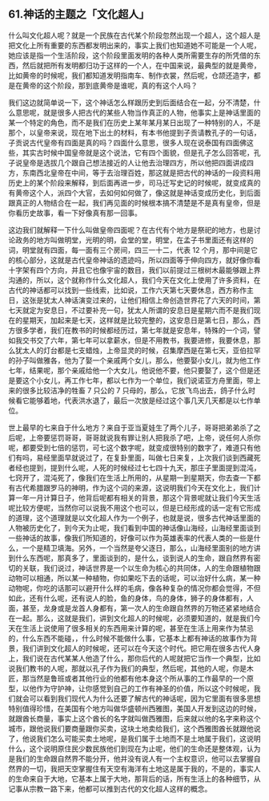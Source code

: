 ## 61.神话的主题之「文化超人」
什么叫文化超人呢？就是一个民族在古代某个阶段忽然出现一个超人，这个超人是把文化上所有重要的东西都发明出来的，事实上我们也知道她不可能是一个人呢，她应该是指一个生活阶段，这个阶段里面发明的各种人类所需要生存的所凭借的东西，然后就把所有发明都归功于这样的一个人，在中国来说，最典型的就是黄帝，比如黄帝的时候呢，我们都知道发明指南车、制作衣裳，然后呢，仓颉还造字，都是在黄帝的这个阶段，那到底黄帝是谁呢，真的有这个人吗？


我们这边就简单说一下，这个神话怎么样跟历史到后面结合在一起，分不清楚，什么意思呢，就是很多人把古代的某些人物当作真正的人物，他事实上是神话里面的某一个特定的角色，而不是我们在历史上某年某月某日出现了一种特别的人，不是那个，以皇帝来说，现在地下出土的材料，有本书他提到子贡请教孔子的一句话，子贡说古代皇帝有四面是真的吗？四面什么意思，很多人现在说泰国有四面佛这些，其实古时候中国皇帝就是这个说法，它有四个面貌，但是孔子怎么回答呢，孔子说皇帝是选拔几个跟自己想法接近的人让他去治理四方，所以他把四面讲成四方，东南西北皇帝在中间，等于去治理百姓，那这就是把古代的神话的一段资料用历史上的某个阶段来解释，到后面再进一步，司马迁写史记的时候呢，就变成真的有黄帝这个人，派四个大官，去如何如何做了，像这就是神话变成历史化，到后面跟真正的人物结合在一起，我们再见面的时候根本搞不清楚是不是真有皇帝，但是你看历史故事，看一下好像真有那一回事。


这边我们就解释一下什么叫做皇帝四面呢？在古代有个地方是祭祀的地方，也是讨论政务的地方叫做明堂，光明的明，会堂的堂，明堂，在孟子书里面还有这样的词，明堂就有四面，每一面有三个房间，四三一十二，代表 12 个月，那中间是它的核心部分，这就是古代皇帝神话的遗迹吗，所以四面等于伸向四方，就好像你看十字架有四个方向，并且它也像宇宙的数目，我们以前提过三根树木最能够跟上界沟通的，所以，这个就称作什么文化超人，我们今天在文化上使用了许多资料，在古代的神话都可以找到一些线索，比如说，工作六天第七天要休息，西方称作主日，这张是犹太人神话演变过来的，让他们相信上帝创造世界花了六天的时间，第七天就定为安息日，不过要补充一句，犹太人所谓的安息日是星期六而不是我们现在的星期天，加起来是七天，这样就是比较完整的，这安息日是第七日，那么，西方很多学者，我们在教书的时候都经历过，第七年就是安息年，特殊的一个词，譬如我交书交了六年，第七年可以拿薪水，但是不用教书，我要进修，我要休息，那么犹太人的灯台都是七支蜡烛，上帝显灵的时候，召集摩西是在第七天，亚伯拉罕的孙子叫做雅各，他为了娶一个亲戚两个女儿，那么，他要娶小女儿，就为他工作七年，结果呢，那个亲戚给他一个大女儿，他说他不要，他只要娶了，这个但是还是要这个小女儿，再工作七年，都以七作为一个单位，我们说诺亚方舟里面，带上来的很多比较洁净的牲畜 7 只公的 7 只母的，那么，它放飞鸟出去，鸽子什么时候看它能够着地，代表洪水退了，最后一次放是经过这个事几天几天都是以七作单位。


世上最早的七来自于什么地方？来自于亚当夏娃生了两个儿子，哥哥把弟弟杀了之后呢，上帝要惩罚哥哥，哥哥就说我有罪让别人把我杀了吧，上帝，说任何人杀你呢，都要受到七倍的惩罚，可七这个数字呢，就变成很特别的数字了，难道只有他们有吗，易经里面早就说过了，在复卦里面，叫做七日来复，上次我们谈到西藏死者经也提到，提到什么呢，人死的时候经过七七四十九天，那庄子里面提到混沌，七窍开了，混沌死了，像我们在生活上所用的，从星期一到星期天，你去查一下都有古代希腊跟罗马的神明，作为这个词的来源，这说明我们今天在文化上，我们计算一年一月计算日子，他背后呢都有相关的背景，那这个背景呢就让我们今天生活呢比较方便呢，当然你可以说我不用这个也可以，但是已经形成的话一定有它形成的道理，这个道理就是以文化超人作为一个例子，也就是说，很多古代神话里面的人物被历史化了，到今天为止呢，我们看到中国的神话像山海经，山海经里面谈到一些神话的故事，像我们所知道的，好像可以作为英雄表率的代表人类的一些是什么，一个是精卫填海。另外，一个当然是夸父逐日，那么，山海经里面别的地方讲到什么东西呢，那真多了，里面谈到的，是什么，谈到说人的生命，跟自然界有密切的关联，我们说过，神话世界是一个以生命为核心的共同体，人的生命跟植物跟动物可以相通，所以某一种植物，你如果吃下去的话呢，可以治好什么病，某一种动物呢，你吃的话那可以避开什么样的毛病，像各种复杂的情况你都会觉得，不但如此，还有什么呢，还有说人的脸，鱼的身体，鸟的身体，狮子的身体都有，人面，甚至，龙身或是龙首人身都有，第一次人的生命跟自然界的万物还紧紧地结合在一起。那么，这就是我们，讲到文化超人的时候呢，必须要知道的，就是我们今天在生活上说使用了很多相关的东西用来计算的呢，甚至在生活上用来作为禁忌的，什么东西不能碰，，什么时候不能做什么事，它基本上都有神话的故事作为背景，我们讲到文化超人的时候呢，还可以在今天这个时代。把它用在很多古代人身上，我们说在古代某某人他造了什么，那你后代的人呢就把它当作一个典型，比如说我们教书的人呢，那就以孔子作为我们的典型，然后呢，其他的人呢，你是木匠，那当然是鲁班或者其他行业的他都有他本身这个所从事的工作最早的一个原型，以他作为守护神，让你感觉到自己的工作有神圣的价值，所以这个时候呢，我们就会可以看到我们现代人为什么还要了解古代的神话呢，因为它里面有很多思想特别值得珍惜，在美国有个地方叫做华盛顿州西雅图，美国人开发到这边的时候，就跟酋长商量，事实上这个酋长的名字就叫做西雅图，后来就以他的名字来称这个城市，跟他说我们要商量跟你买卖，这块土地卖给我们，这个西雅图酋长就跟他说了，他说我们怎么可能买卖土地呢，是我们属于土地而不是土地属于我们，这说明什么，这个说明原住民少数民族他们到现在为止呢，他们的生命还是整体观，认为是我们的生命跟自然界不能分开，他并没有说人有一个主权意识，他可以去掌握自然界的一切，我把天空掌握住有天空有海洋有土地这是属于我的，不是的，事实人的生命来自于大地，它基本上属于大地，那背后的话，所有生活上的各种细节，从记事从宗教一路下来，他都可以推到古代的文化超人这样的概念。

